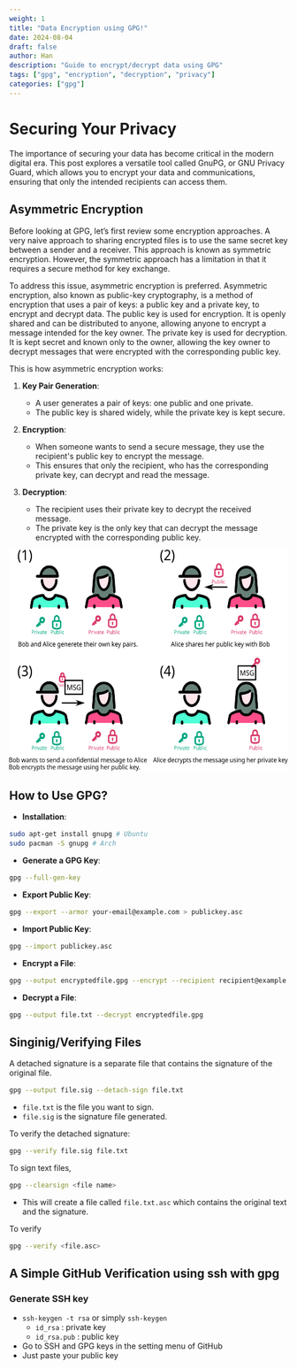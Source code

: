 ```yaml
---
weight: 1
title: "Data Encryption using GPG!"
date: 2024-08-04
draft: false
author: Han
description: "Guide to encrypt/decrypt data using GPG"
tags: ["gpg", "encryption", "decryption", "privacy"]
categories: ["gpg"]
---
```


# Securing Your Privacy
The importance of securing your data has become critical in the modern digital era. This post explores a versatile tool called GnuPG, or GNU Privacy Guard, which allows you to encrypt your data and communications, ensuring that only the intended recipients can access them.

## Asymmetric Encryption
Before looking at GPG, let’s first review some encryption approaches. A very naive approach to sharing encrypted files is to use the same secret key between a sender and a receiver. This approach is known as symmetric encryption. However, the symmetric approach has a limitation in that it requires a secure method for key exchange.

To address this issue, asymmetric encryption is preferred. Asymmetric encryption, also known as public-key cryptography, is a method of encryption that uses a pair of keys: a public key and a private key, to encrypt and decrypt data. The public key is used for encryption. It is openly shared and can be distributed to anyone, allowing anyone to encrypt a message intended for the key owner. The private key is used for decryption. It is kept secret and known only to the owner, allowing the key owner to decrypt messages that were encrypted with the corresponding public key.

This is how asymmetric encryption works:

1. **Key Pair Generation**:
   - A user generates a pair of keys: one public and one private.
   - The public key is shared widely, while the private key is kept secure.

2. **Encryption**:
   - When someone wants to send a secure message, they use the recipient's public key to encrypt the message.
   - This ensures that only the recipient, who has the corresponding private key, can decrypt and read the message.

3. **Decryption**:
   - The recipient uses their private key to decrypt the received message.
   - The private key is the only key that can decrypt the message encrypted with the corresponding public key.

<p style="text-align:center;"> 
<img src="https://raw.githubusercontent.com/Han8931/han8931.github.io/main/assets/images/gpg_example.png" alt="GPG Example" height="400">
</p> 


## How to Use GPG?

- **Installation**:
```sh
sudo apt-get install gnupg # Ubuntu
sudo pacman -S gnupg # Arch
```

- **Generate a GPG Key**:
```sh
gpg --full-gen-key
```

- **Export Public Key**:
```sh
gpg --export --armor your-email@example.com > publickey.asc
```

- **Import Public Key**:
```sh
gpg --import publickey.asc
```

- **Encrypt a File**:
```sh
gpg --output encryptedfile.gpg --encrypt --recipient recipient@example.com file.txt
```

- **Decrypt a File**:
```sh
gpg --output file.txt --decrypt encryptedfile.gpg
```

## Singinig/Verifying Files

A detached signature is a separate file that contains the signature of the original file.
```sh
gpg --output file.sig --detach-sign file.txt
```
- `file.txt` is the file you want to sign.
- `file.sig` is the signature file generated.

To verify the detached signature:
```sh
gpg --verify file.sig file.txt
```

To sign text files, 
```sh
gpg --clearsign <file name>
```
- This will create a file called `file.txt.asc` which contains the original text and the signature.

To verify
```sh
gpg --verify <file.asc>
```

## A Simple GitHub Verification using ssh with gpg

### Generate SSH key
- `ssh-keygen -t rsa` or simply `ssh-keygen`
	- `id_rsa` : private key
	- `id_rsa.pub` : public key
- Go to SSH and GPG keys in the setting menu of GitHub
- Just paste your public key
